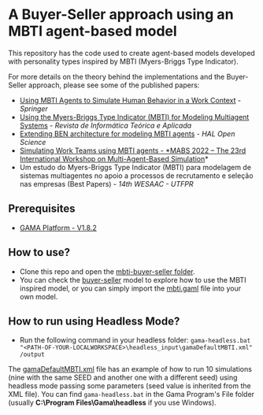 # A Buyer-Seller approach using an MBTI agent-based model

This repository has the code used to create agent-based models developed with personality types inspired by MBTI (Myers-Briggs Type Indicator).

For more details on the theory behind the implementations and the Buyer-Seller approach, please see some of the published papers:

- [Using MBTI Agents to Simulate Human Behavior in a Work Context](https://link.springer.com/chapter/10.1007/978-3-030-92843-8_25) - *Springer*
- [Using the Myers-Briggs Type Indicator (MBTI) for Modeling Multiagent Systems](https://www.seer.ufrgs.br/rita/article/view/RITA_Vol29_Nr1_42) - *Revista de Informática Teórica e Aplicada*
- [Extending BEN architecture for modeling MBTI agents](https://ut3-toulouseinp.hal.science/hal-03500245/) - *HAL Open Science*
- [Simulating Work Teams using MBTI agents - *MABS 2022 – The 23rd International Workshop on Multi-Agent-Based Simulation](https://link.springer.com/book/10.1007/978-3-031-22947-3)*
- Um estudo do Myers-Briggs Type Indicator (MBTI) para modelagem de sistemas multiagentes no apoio a processos de recrutamento e seleção nas empresas (Best Papers) - *14th WESAAC - UTFPR*

## Prerequisites

- [GAMA Platform - V1.8.2](https://gama-platform.org/)

## How to use?

- Clone this repo and open the [mbti-buyer-seller folder](./models/mbti-buyer-seller/).
- You can check the [buyer-seller](./models/mbti-buyer-seller/buyer-seller.gaml) model to explore how to use the MBTI inspired model, or you can simply import the [mbti.gaml](./models/mbti-buyer-seller/mbti.gaml) file into your own model.


## How to run using Headless Mode?

- Run the following command in your headless folder: `gama-headless.bat "<PATH-OF-YOUR-LOCALWORKSPACE>\headless_input\gamaDefaultMBTI.xml" /output`

The [gamaDefaultMBTI.xml](./headless_input/gamaDefaultMBTI.xml) file has an example of how to run 10 simulations (nine with the same SEED and another one with a different seed) using headless mode passing some parameters (seed value is inherited from the XML file). You can find `gama-headless.bat` in the Gama Program's File folder (usually **C:\Program Files\Gama\headless** if you use Windows).
